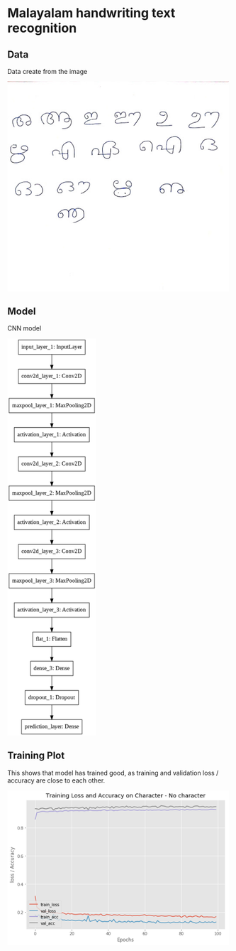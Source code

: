 # Malayalam handwriting text recognition

Data
--------------------------
Data create from the image

<img src="data_img.jpg" alt="alt text" width="500" >

Model
-----------------------------
CNN model

<img src="model.png" alt="alt text" width="200" >

Training Plot
-------------------------------
This shows that model has trained good, as training and validation loss / accuracy  are close to each other.

<img src="icr_train.png" alt="alt text" width="500" >

